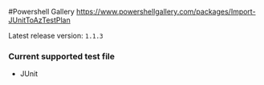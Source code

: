 #Powershell Gallery
https://www.powershellgallery.com/packages/Import-JUnitToAzTestPlan

Latest release version: `1.1.3`

### Current supported test file
- JUnit